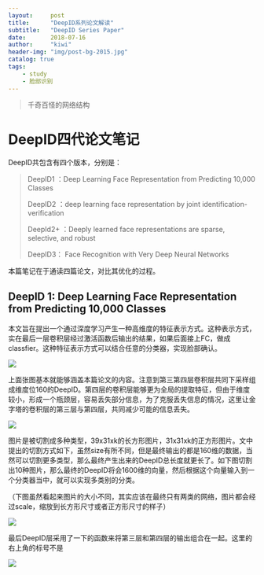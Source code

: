 ```yaml
---
layout:     post
title:      "DeepID系列论文解读"
subtitle:   "DeepID Series Paper"
date:       2018-07-16
author:     "kiwi"
header-img: "img/post-bg-2015.jpg"
catalog: true
tags:
    - study
    - 脸部识别
---
```


> 千奇百怪的网络结构

# DeepID四代论文笔记

DeepID共包含有四个版本，分别是：

> DeepID1 ：Deep Learning Face Representation from Predicting 10,000 Classes
>
> DeepID2 ：deep learning face representation by joint identification-verification
>
> DeepId2+ ：Deeply learned face representations are sparse, selective, and robust
>
> DeepID3： Face Recognition with Very Deep Neural Networks

本篇笔记在于通读四篇论文，对比其优化的过程。



## DeepID 1: 	Deep Learning Face Representation from Predicting 10,000 Classes

本文旨在提出一个通过深度学习产生一种高维度的特征表示方式。这种表示方式，实在最后一层卷积层经过激活函数后输出的结果，如果后面接上FC，做成classfier。这种特征表示方式可以结合任意的分类器，实现脸部确认。

![](https://i.loli.net/2019/05/06/5ccf97dcba862.png)

上面张图基本就能够涵盖本篇论文的内容。注意到第三第四层卷积层共同下采样组成维度位160的DeepID。第四层的卷积层能够更为全局的提取特征，但由于维度较小，形成一个瓶颈层，容易丢失部分信息，为了克服丢失信息的情况，这里让金字塔的卷积层的第三层与第四层，共同减少可能的信息丢失。

![](https://i.loli.net/2019/05/06/5ccf97e7c443e.png)

图片是被切割成多种类型，39x31xk的长方形图片，31x31xk的正方形图片。文中提出的切割方式如下，虽然size有所不同，但是最终输出的都是160维的数据，当然可以切割更多类型，那么最终产生出来的DeepID总长度就更长了。如下图切割出10种图片，那么最终的DeepID将会1600维的向量，然后根据这个向量输入到一个分类器当中，就可以实现多类别的分类。

（下图虽然看起来图片的大小不同，其实应该在最终只有两类的网络，图片都会经过scale，缩放到长方形尺寸或者正方形尺寸的样子）

![](https://i.loli.net/2019/05/06/5ccf97f4cb0aa.png)

最后DeepID层采用了一下的函数来将第三层和第四层的输出组合在一起。这里的右上角的标号不是

![](https://i.loli.net/2019/05/06/5ccf97fb4a546.png)

